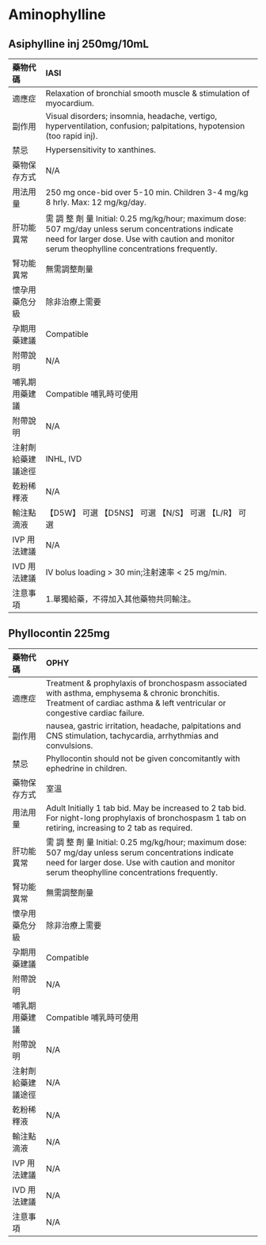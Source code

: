 # Aminophylline

## Asiphylline inj 250mg/10mL

| 藥物代碼 | IASI |
| :--- | :--- |
| 適應症 | Relaxation of bronchial smooth muscle & stimulation of myocardium. |
| 副作用 | Visual disorders; insomnia, headache, vertigo, hyperventilation, confusion; palpitations, hypotension \(too rapid inj\). |
| 禁忌 | Hypersensitivity to xanthines. |
| 藥物保存方式 | N/A |
| 用法用量 | 250 mg once-bid over 5-10 min. Children 3-4 mg/kg 8 hrly. Max: 12 mg/kg/day. |
| 肝功能異常 | 需 調 整 劑 量  Initial: 0.25 mg/kg/hour; maximum dose: 507 mg/day unless serum concentrations indicate need for larger dose. Use with caution and monitor serum theophylline concentrations frequently. |
| 腎功能異常 | 無需調整劑量 |
| 懷孕用藥危分級 | 除非治療上需要 |
| 孕期用藥建議 | Compatible |
| 附帶說明 | N/A |
| 哺乳期用藥建議 | Compatible 哺乳時可使用 |
| 附帶說明 | N/A |
| 注射劑給藥建議途徑 | INHL, IVD |
| 乾粉稀釋液 | N/A |
| 輸注點滴液 | 【D5W】 可選  【D5NS】 可選  【N/S】 可選  【L/R】 可選 |
| IVP 用法建議 | N/A |
| IVD 用法建議 | IV bolus loading &gt; 30 min;注射速率 &lt; 25 mg/min. |
| 注意事項 | 1.單獨給藥，不得加入其他藥物共同輸注。 |

## Phyllocontin 225mg

| 藥物代碼 | OPHY |
| :--- | :--- |
| 適應症 | Treatment & prophylaxis of bronchospasm associated with asthma, emphysema & chronic bronchitis. Treatment of cardiac asthma & left ventricular or congestive cardiac failure. |
| 副作用 | nausea, gastric irritation, headache, palpitations and CNS stimulation, tachycardia, arrhythmias and convulsions. |
| 禁忌 | Phyllocontin should not be given concomitantly with ephedrine in children. |
| 藥物保存方式 | 室溫 |
| 用法用量 | Adult Initially 1 tab bid. May be increased to 2 tab bid. For night-long prophylaxis of bronchospasm 1 tab on retiring, increasing to 2 tab as required. |
| 肝功能異常 | 需 調 整 劑 量  Initial: 0.25 mg/kg/hour; maximum dose: 507 mg/day unless serum concentrations indicate need for larger dose. Use with caution and monitor serum theophylline concentrations frequently. |
| 腎功能異常 | 無需調整劑量 |
| 懷孕用藥危分級 | 除非治療上需要 |
| 孕期用藥建議 | Compatible |
| 附帶說明 | N/A |
| 哺乳期用藥建議 | Compatible 哺乳時可使用 |
| 附帶說明 | N/A |
| 注射劑給藥建議途徑 | N/A |
| 乾粉稀釋液 | N/A |
| 輸注點滴液 | N/A |
| IVP 用法建議 | N/A |
| IVD 用法建議 | N/A |
| 注意事項 | N/A |

